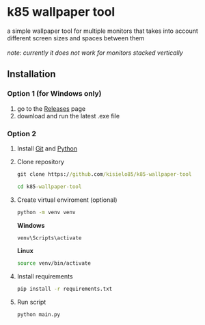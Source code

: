 # k85 wallpaper tool

a simple wallpaper tool for multiple monitors that takes into account different screen sizes and spaces between them
<br><br>
*note: currently it does not work for monitors stacked vertically*

## Installation

### Option 1 (for Windows only)

1. go to the [Releases](https://github.com/kisielo85/k85-wallpaper-tool/releases) page
2. download and run the latest .exe file

### Option 2

1. Install [Git](https://git-scm.com/book/en/v2/Getting-Started-Installing-Git) and [Python](https://www.python.org/downloads/)
2. Clone repository

   ```cmd
   git clone https://github.com/kisielo85/k85-wallpaper-tool
   ```
   ```cmd
   cd k85-wallpaper-tool
   ```
3. Create virtual enviroment (optional)

   ```bash
   python -m venv venv
   ```
   **Windows**

   ```cmd
   venv\Scripts\activate
   ```
   **Linux**

   ```bash
   source venv/bin/activate
   ```
4. Install requirements

   ```bash
   pip install -r requirements.txt
   ```
5. Run script

   ```bash
   python main.py
   ```

